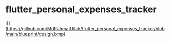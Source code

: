 # flutter_personal_expenses_tracker

![] (https://github.com/MdRahmatUllah/flutter_personal_expenses_tracker/blob/main/blueprint/design.bmp)
